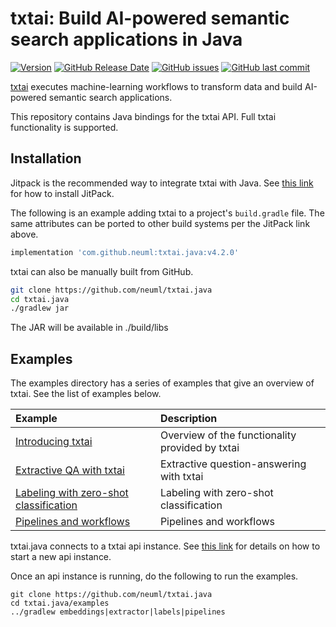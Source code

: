 # txtai: Build AI-powered semantic search applications in Java

[![Version](https://img.shields.io/github/release/neuml/txtai.java.svg?style=flat&color=success)](https://github.com/neuml/txtai.java/releases)
[![GitHub Release Date](https://img.shields.io/github/release-date/neuml/txtai.java.svg?style=flat&color=blue)](https://github.com/neuml/txtai.java/releases)
[![GitHub issues](https://img.shields.io/github/issues/neuml/txtai.java.svg?style=flat&color=success)](https://github.com/neuml/txtai.java/issues)
[![GitHub last commit](https://img.shields.io/github/last-commit/neuml/txtai.java.svg?style=flat&color=blue)](https://github.com/neuml/txtai.java)

[txtai](https://github.com/neuml/txtai) executes machine-learning workflows to transform data and build AI-powered semantic search applications.

This repository contains Java bindings for the txtai API. Full txtai functionality is supported.

## Installation

Jitpack is the recommended way to integrate txtai with Java. See [this link](https://jitpack.io/) for how to install JitPack.

The following is an example adding txtai to a project's `build.gradle` file. The same attributes can be ported to other build systems per the JitPack link above.

```gradle
implementation 'com.github.neuml:txtai.java:v4.2.0'
```

txtai can also be manually built from GitHub.

```bash
git clone https://github.com/neuml/txtai.java
cd txtai.java
./gradlew jar
```

The JAR will be available in ./build/libs

## Examples
The examples directory has a series of examples that give an overview of txtai. See the list of examples below.

| Example     |      Description      |
|:----------|:-------------|
| [Introducing txtai](https://github.com/neuml/txtai.java/blob/master/examples/src/main/java/EmbeddingsDemo.java) | Overview of the functionality provided by txtai |
| [Extractive QA with txtai](https://github.com/neuml/txtai.java/blob/master/examples/src/main/java/ExtractorDemo.java) | Extractive question-answering with txtai |
| [Labeling with zero-shot classification](https://github.com/neuml/txtai.java/blob/master/examples/src/main/java/LabelsDemo.java) | Labeling with zero-shot classification |
| [Pipelines and workflows](https://github.com/neuml/txtai.java/blob/master/examples/src/main/java/PipelinesDemo.java) | Pipelines and workflows |

txtai.java connects to a txtai api instance. See [this link](https://github.com/neuml/txtai#api) for details on how to start a new api instance.

Once an api instance is running, do the following to run the examples.

```
git clone https://github.com/neuml/txtai.java
cd txtai.java/examples
../gradlew embeddings|extractor|labels|pipelines
```
